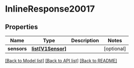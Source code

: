 # InlineResponse20017

## Properties
Name | Type | Description | Notes
------------ | ------------- | ------------- | -------------
**sensors** | [**list[V1Sensor]**](V1Sensor.md) |  | [optional] 

[[Back to Model list]](../README.md#documentation-for-models) [[Back to API list]](../README.md#documentation-for-api-endpoints) [[Back to README]](../README.md)


